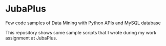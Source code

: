 # JubaPlus
Few code samples of Data Mining with Python APIs and MySQL database

This repository shows some sample scripts that I wrote during my work assignment at JubaPlus.
